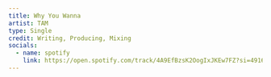 ```yaml
---
title: Why You Wanna
artist: TAM
type: Single
credit: Writing, Producing, Mixing
socials:
  - name: spotify
    link: https://open.spotify.com/track/4A9EfBzsK2OogIxJKEw7FZ?si=4916b6b64f4b4182
---
```

